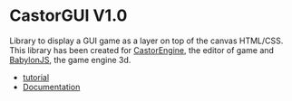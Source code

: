 # CastorGUI V1.0

Library to display a GUI game as a layer on top of the canvas HTML/CSS. This library has been created for [CastorEngine](http://www.castorengine.com/), the editor of game and [BabylonJS](http://www.babylonjs.com/), the game engine 3d.

* [tutorial](https://github.com/dad72/CastorGUI/wiki)
* [Documentation](https://github.com/dad72/CastorGUI/tree/master/doc)
